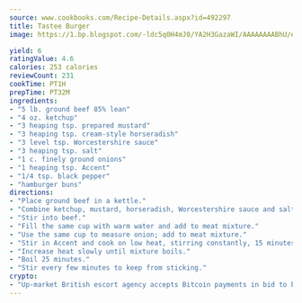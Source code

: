 ```yaml
---
source: www.cookbooks.com/Recipe-Details.aspx?id=492297
title: Tastee Burger
image: https://1.bp.blogspot.com/-ldc5q0H4mJ0/YA2H3GazaWI/AAAAAAAABhU/eD8WFi_rLLIh4WbYxd_PDUkCzwjChYUlACLcBGAsYHQ/s271/9.png

yield: 6
ratingValue: 4.6
calories: 253 calories
reviewCount: 231
cookTime: PT1H
prepTime: PT32M
ingredients:
- "5 lb. ground beef 85% lean"
- "4 oz. ketchup"
- "3 heaping tsp. prepared mustard"
- "3 heaping tsp. cream-style horseradish"
- "3 level tsp. Worcestershire sauce"
- "3 heaping tsp. salt"
- "1 c. finely ground onions"
- "1 heaping tsp. Accent"
- "1/4 tsp. black pepper"
- "hamburger buns"
directions:
- "Place ground beef in a kettle."
- "Combine ketchup, mustard, horseradish, Worcestershire sauce and salt in a 1-cup measuring cup."
- "Stir into beef."
- "Fill the same cup with warm water and add to meat mixture."
- "Use the same cup to measure onion; add to meat mixture."
- "Stir in Accent and cook on low heat, stirring constantly, 15 minutes or until meat is in fine pieces."
- "Increase heat slowly until mixture boils."
- "Boil 25 minutes."
- "Stir every few minutes to keep from sticking."
crypto:
- "Up-market British escort agency accepts Bitcoin payments in bid to boost worker safety and client anonymity."
---
```

